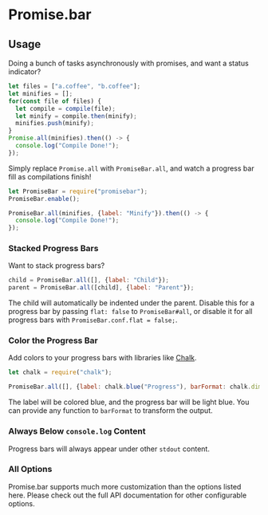 # Promise.bar

## Usage

Doing a bunch of tasks asynchronously with promises, and want a status indicator?

```javascript
let files = ["a.coffee", "b.coffee"];
let minifies = [];
for(const file of files) {
  let compile = compile(file);
  let minify = compile.then(minify);
  minifies.push(minify);
}
Promise.all(minifies).then(() -> {
  console.log("Compile Done!");
});
```

Simply replace `Promise.all` with `PromiseBar.all`, and watch a progress bar fill as compilations finish!

```javascript
let PromiseBar = require("promisebar");
PromiseBar.enable();

PromiseBar.all(minifies, {label: "Minify"}).then(() -> {
  console.log("Compile Done!");
});
```

### Stacked Progress Bars

Want to stack progress bars?

```javascript
child = PromiseBar.all([], {label: "Child"});
parent = PromiseBar.all([child], {label: "Parent"});
```

The child will automatically be indented under the parent.  Disable this for a progress bar by passing `flat: false` to
`PromiseBar#all`, or disable it for all progress bars with `PromiseBar.conf.flat = false;`.

### Color the Progress Bar

Add colors to your progress bars with libraries like [Chalk][].

```javascript
let chalk = require("chalk");

PromiseBar.all([], {label: chalk.blue("Progress"), barFormat: chalk.dim.blue});
```

The label will be colored blue, and the progress bar will be light blue.  You can provide any function to `barFormat`
to transform the output.

### Always Below `console.log` Content

Progress bars will always appear under other `stdout` content.

### All Options

Promise.bar supports much more customization than the options listed here.  Please check out the full API documentation
for other configurable options.

[Chalk]: https://github.com/chalk/chalk
